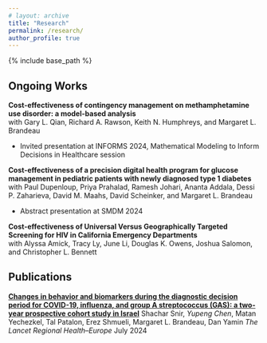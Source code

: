 ```yaml
---
# layout: archive
title: "Research"
permalink: /research/
author_profile: true
---
```


{% include base_path %}

Ongoing Works
------
**Cost-effectiveness of contingency management on methamphetamine use disorder: a model-based analysis**  
with Gary L. Qian, Richard A. Rawson, Keith N. Humphreys, and Margaret L. Brandeau
- Invited presentation at INFORMS 2024, Mathematical Modeling to Inform Decisions in Healthcare session

**Cost-effectiveness of a precision digital health program for glucose management in pediatric patients with newly diagnosed type 1 diabetes**  
with Paul Dupenloup, Priya Prahalad, Ramesh Johari, Ananta Addala, Dessi P. Zaharieva, David M. Maahs, David Scheinker, and Margaret L. Brandeau
- Abstract presentation at SMDM 2024

**Cost-effectiveness of Universal Versus Geographically Targeted Screening for HIV in California Emergency Departments**  
with Alyssa Amick, Tracy Ly, June Li, Douglas K. Owens,  Joshua Salomon, and Christopher L. Bennett


Publications
------
**[Changes in behavior and biomarkers during the diagnostic decision period for COVID-19, influenza, and group A streptococcus (GAS): a two-year prospective cohort study in Israel](https://www.thelancet.com/journals/lanepe/article/PIIS2666-7762(24)00101-7/fulltext)** 
Shachar Snir, *Yupeng Chen*, Matan Yechezkel, Tal Patalon, Erez Shmueli, Margaret L. Brandeau, Dan Yamin
*The Lancet Regional Health–Europe* July 2024
